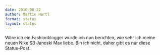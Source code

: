 ```yaml
---
date: 2016-08-22
author: Martin Hartl
format: status
layout: status
---
```

Wäre ich ein Fashionblogger würde ich nun berichten, wie sehr ich meine neuen Nike SB Janoski Max liebe. Bin ich nicht, daher gibt es nur diese Status-Post.